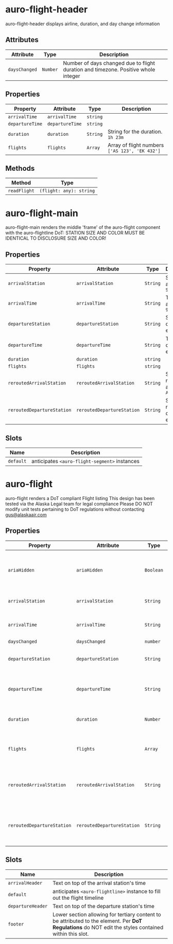 # auro-flight-header

auro-flight-header displays airline, duration, and day change information

## Attributes

| Attribute     | Type     | Description                                      |
|---------------|----------|--------------------------------------------------|
| `daysChanged` | `Number` | Number of days changed due to flight duration and timezone. Positive whole integer |

## Properties

| Property        | Attribute       | Type     | Description                                    |
|-----------------|-----------------|----------|------------------------------------------------|
| `arrivalTime`   | `arrivalTime`   | `string` |                                                |
| `departureTime` | `departureTime` | `string` |                                                |
| `duration`      | `duration`      | `String` | String for the duration. `1h 23m`              |
| `flights`       | `flights`       | `Array`  | Array of flight numbers `['AS 123', 'EK 432']` |

## Methods

| Method       | Type                    |
|--------------|-------------------------|
| `readFlight` | `(flight: any): string` |


# auro-flight-main

auro-flight-main renders the middle 'frame' of the auro-flight component with the auro-flightline
DoT: STATION SIZE AND COLOR MUST BE IDENTICAL TO DISCLOSURE SIZE AND COLOR!

## Properties

| Property                   | Attribute                  | Type     | Description                               |
|----------------------------|----------------------------|----------|-------------------------------------------|
| `arrivalStation`           | `arrivalStation`           | `String` | Station of arrival, e.g. `SEA`            |
| `arrivalTime`              | `arrivalTime`              | `String` | Time of arrival, e.g. `9:06 pm`           |
| `departureStation`         | `departureStation`         | `String` | Station of departure, e.g. `PVD`          |
| `departureTime`            | `departureTime`            | `String` | Time of departure, e.g. `5:36 am`         |
| `duration`                 | `duration`                 | `string` |                                           |
| `flights`                  | `flights`                  | `string` |                                           |
| `reroutedArrivalStation`   | `reroutedArrivalStation`   | `String` | Station of rerouted arrival, e.g. `AVP`   |
| `reroutedDepartureStation` | `reroutedDepartureStation` | `String` | Station of rerouted departure, e.g. `PDX` |

## Slots

| Name      | Description                                   |
|-----------|-----------------------------------------------|
| `default` | anticipates `<auro-flight-segment>` instances |


# auro-flight

auro-flight renders a DoT compliant Flight listing
This design has been tested via the Alaska Legal team for legal compliance
Please DO NOT modify unit tests pertaining to DoT regulations without contacting gus@alaskaair.com

## Properties

| Property                   | Attribute                  | Type      | Default | Description                                      |
|----------------------------|----------------------------|-----------|---------|--------------------------------------------------|
| `ariaHidden`               | `ariaHidden`               | `Boolean` | false   | When `true` element will be hidden from screen readers |
| `arrivalStation`           | `arrivalStation`           | `String`  |         | String for the arrival station. `PVD`            |
| `arrivalTime`              | `arrivalTime`              | `String`  |         | String for the arrival time. `4:05 pm`           |
| `daysChanged`              | `daysChanged`              | `number`  |         |                                                  |
| `departureStation`         | `departureStation`         | `String`  |         | String for the departure station. `SEA`          |
| `departureTime`            | `departureTime`            | `String`  |         | String for the departure time. `9:06 am`         |
| `duration`                 | `duration`                 | `Number`  |         | Number in minutes for flight duration. `83`      |
| `flights`                  | `flights`                  | `Array`   |         | Array of flight numbers `['AS 123', 'EK 432']`   |
| `reroutedArrivalStation`   | `reroutedArrivalStation`   | `String`  |         | String for the new arrival station for rerouted flights. `AVP` |
| `reroutedDepartureStation` | `reroutedDepartureStation` | `String`  |         | String for the new departure station for rerouted flights. `PDX` |

## Slots

| Name              | Description                                      |
|-------------------|--------------------------------------------------|
| `arrivalHeader`   | Text on top of the arrival station's time        |
| `default`         | anticipates `<auro-flightline>` instance to fill out the flight timeline |
| `departureHeader` | Text on top of the departure station's time      |
| `footer`          | Lower section allowing for tertiary content to be attributed to the element. Per **DoT Regulations** do NOT edit the styles contained within this slot. |